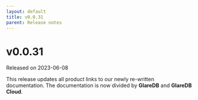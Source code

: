 ```yaml
---
layout: default
title: v0.0.31
parent: Release notes
---
```


<!-- markdownlint-disable title-case-style -->

# v0.0.31

Released on 2023-06-08

<!-- markdownlint-enable title-case-style -->

This release updates all product links to our newly re-written documentation.
The documentation is now divided by **GlareDB** and **GlareDB Cloud**.
